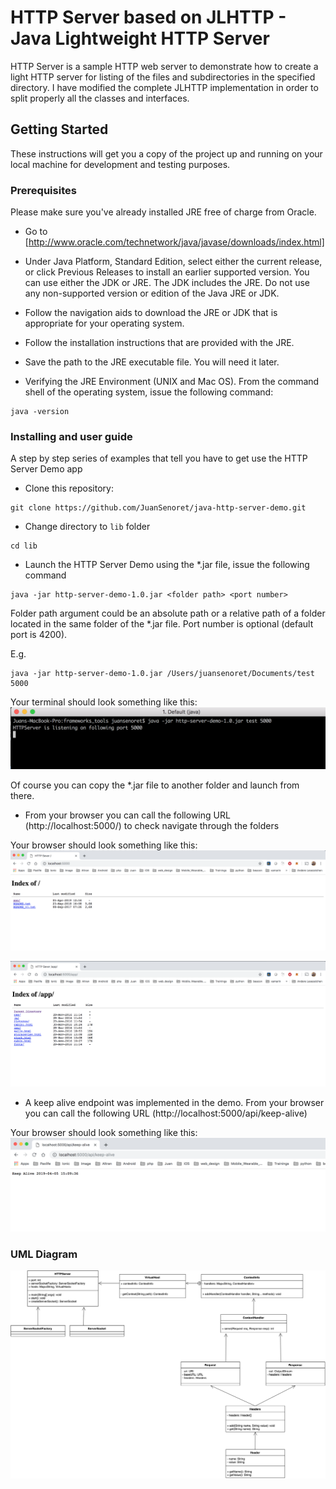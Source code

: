 # HTTP Server based on JLHTTP - Java Lightweight HTTP Server

HTTP Server is a sample HTTP web server to demonstrate how to create a light HTTP server for listing of the files and subdirectories in the specified directory.
I have modified the complete JLHTTP implementation in order to split properly all the classes and interfaces.


## Getting Started

These instructions will get you a copy of the project up and running on your local machine for development and testing purposes.

### Prerequisites

Please make sure you've already installed JRE free of charge from Oracle.

- Go to [http://www.oracle.com/technetwork/java/javase/downloads/index.html]

- Under Java Platform, Standard Edition, select either the current release, or click Previous Releases to install an earlier supported version.
You can use either the JDK or JRE. The JDK includes the JRE. Do not use any non-supported version or edition of the Java JRE or JDK.

- Follow the navigation aids to download the JRE or JDK that is appropriate for your operating system.

- Follow the installation instructions that are provided with the JRE.

- Save the path to the JRE executable file. You will need it later.

- Verifying the JRE Environment (UNIX and Mac OS). From the command shell of the operating system, issue the following command:
```
java -version
```


### Installing and user guide

A step by step series of examples that tell you have to get use the HTTP Server Demo app

- Clone this repository:

```
git clone https://github.com/JuanSenoret/java-http-server-demo.git
```

- Change directory to ```lib``` folder

```
cd lib
```

- Launch the HTTP Server Demo using the *.jar file, issue the following command

```
java -jar http-server-demo-1.0.jar <folder path> <port number>
```
Folder path argument could be an absolute path or a relative path of a folder located in the same folder of the *.jar file.
Port number is optional (default port is 4200).

E.g.
```
java -jar http-server-demo-1.0.jar /Users/juansenoret/Documents/test 5000
```

Your terminal should look something like this:
![http server launch](images/terminal.png)

Of course you can copy the *.jar file to another folder and launch from there.

- From your browser you can call the following URL (http://localhost:5000/) to check navigate through the folders

Your browser should look something like this:
![http server browser](images/browser_1.png)

![http server browser](images/browser_2.png)

- A keep alive endpoint was implemented in the demo. From your browser you can call the following URL (http://localhost:5000/api/keep-alive)

Your browser should look something like this:
![http server browser](images/browser_3.png)


### UML Diagram

![http server browser](images/UML-diagram.png)

